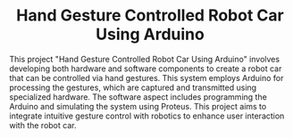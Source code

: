 <h1 align="center"><b>Hand Gesture Controlled Robot Car Using Arduino</b></h1>


This project "Hand Gesture Controlled Robot Car Using Arduino" involves developing both hardware and software components to create a robot car that can be controlled via hand gestures. This system employs Arduino for processing the gestures, which are captured and transmitted using specialized hardware. The software aspect includes programming the Arduino and simulating the system using Proteus. This project aims to integrate intuitive gesture control with robotics to enhance user interaction with the robot car.

